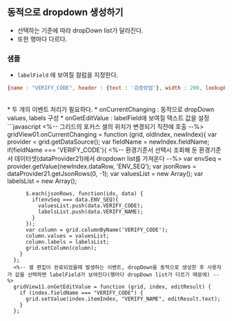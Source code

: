 ## 동적으로 dropdown 생성하기
* 선택하는 기준에 따라 dropDown list가 달라진다.
* 또한 행마다 다르다.

### 샘플
* <code>labelField</code> 에 보여질 컬럼을 지정한다.
```javascript
{name : "VERIFY_CODE", header : {text : '검증방법'}, width : 200, lookupDisplay: true, editor: gridJs.dropDown(), labelField: 'VERIFY_NAME'}
```
<br>
* 두 개의 이벤트 처리가 필요하다.
  * onCurrentChanging : 동적으로 dropDown values, labels 구성
  * onGetEditValue : labelField에 보여질 텍스트 값을 설정
```javascript
      <%-- 그리드의 포커스 셀의 위치가 변경되기 직전에 호출 --%>
      gridView01.onCurrentChanging =  function (grid, oldIndex, newIndex){
        var provider = grid.getDataSource();
        var fieldName = newIndex.fieldName;
        if(fieldName === 'VERIFY_CODE'){
          <%-- 환경기준서 선택시 조회해 둔 환경기준서 데이터셋(dataProvider21)에서 dropdown list를 가져온다 --%>
          var envSeq = provider.getValue(newIndex.dataRow, 'ENV_SEQ');
          var jsonRows = dataProvider21.getJsonRows(0, -1);
          var valuesList = new Array();
          var labelsList = new Array();
          
          $.each(jsonRows, function(idx, data) {
            if(envSeq === data.ENV_SEQ){
              valuesList.push(data.VERIFY_CODE);
              labelsList.push(data.VERIFY_NAME);
            }
          });
          var column = grid.columnByName('VERIFY_CODE');
          column.values = valuesList;
          column.labels = labelsList;
          grid.setColumn(column);
        }
      };
      <%-- 셀 편집이 완료되었을때 발생하는 이벤트, dropDown을 동적으로 생성한 후 사용자가 값을 선택하면 labelField가 보여진다(행마다 dropDown list가 다르기 때문에) --%>
      gridView11.onGetEditValue = function (grid, index, editResult) {
        if (index.fieldName === "VERIFY_CODE") {
          grid.setValue(index.itemIndex, "VERIFY_NAME", editResult.text);
        }
      };
```
